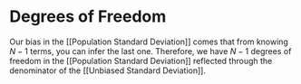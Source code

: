 # Degrees of Freedom
Our bias in the [[Population Standard Deviation]] comes that from knowing $N-1$ terms, you can infer the last one. Therefore, we have $N-1$ degrees of freedom in the [[Population Standard Deviation]] reflected through the denominator of the [[Unbiased Standard Deviation]]. 